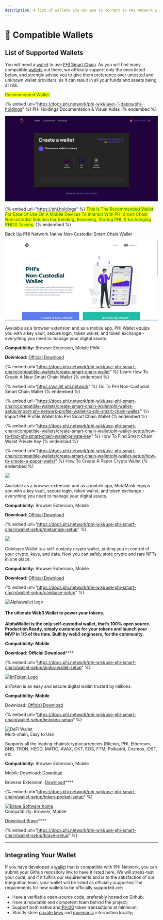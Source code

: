 ```yaml
---
description: A list of wallets you can use to connect to PHI Network & PHI Smart Chain.
---
```


# 🤳 Compatible Wallets

## List of Supported Wallets <a href="#list-of-supported-wallets" id="list-of-supported-wallets"></a>

You will need a [wallet](https://docs.phi.network/phi-wiki/glossary#w) to use [PHI Smart Chain](../../). As you will find many compatible [wallets](https://docs.phi.network/phi-wiki/glossary#w) out there, we officially support only the ones listed below, and strongly advise you to give them preference over untested and unknown wallet providers, as it can result in all your funds and assets being at risk.



<mark style="color:green;">Recommended Wallet:</mark>

{% embed url="https://docs.phi.network/phi-wiki/layer-1-dapps/phi-holdings" %}
PHI Holdings Documentation & Visual Aides
{% endembed %}

![PHI.Holdings](<../../.gitbook/assets/Screen Shot 2022-06-27 at 5.24.14 PM.png>)

{% embed url="https://phi.holdings" %}
<mark style="color:green;">This Is The Recommended Wallet For Ease Of Use On A Mobile Devices To Interact With PHI Smart Chain. Noncustodial Solution For Sending, Receiving, Storing PHI, & Exchanging PHI20 Tokens.</mark>&#x20;
{% endembed %}

Back Up PHI Network Native Non-Custodial Smart Chain Wallet&#x20;

![PHI Noncustodial Wallet](<../../.gitbook/assets/Screen Shot 2022-06-10 at 10.00.17 PM.png>)

Available as a browser extension and as a mobile app, PHI Wallet equips you with a key vault, secure login, token wallet, and token exchange - everything you need to manage your digital assets.

**Compatibility:** Browser Extension, Mobile PWA

**Download:** [Official Download](https://wallet.phi.network)

{% embed url="https://docs.phi.network/phi-wiki/use-phi-smart-chain/compatible-wallets/create-smart-chain-wallet" %}
Learn How To Create A New Smart Chain Wallet
{% endembed %}

{% embed url="https://wallet.phi.network" %}
Go To PHI Non-Custodial Smart Chain Wallet
{% endembed %}

{% embed url="https://docs.phi.network/phi-wiki/use-phi-smart-chain/compatible-wallets/create-smart-chain-wallet/phi-wallet-setup/import-phi-network-profile-wallet-to-phi-smart-chain-wallet." %}
Import PHI Profile Wallet Into PHI Smart Chain Wallet
{% endembed %}

{% embed url="https://docs.phi.network/phi-wiki/use-phi-smart-chain/compatible-wallets/create-smart-chain-wallet/phi-wallet-setup/how-to-find-phi-smart-chain-wallet-private-key" %}
How To Find Smart Chain Wallet Private Key
{% endembed %}

{% embed url="https://docs.phi.network/phi-wiki/use-phi-smart-chain/compatible-wallets/create-smart-chain-wallet/phi-wallet-setup/how-to-create-a-paper-wallet" %}
How To Create A Paper Crypto Wallet
{% endembed %}

![](https://1479452965-files.gitbook.io/\~/files/v0/b/gitbook-x-prod.appspot.com/o/spaces%2Fw8N76RudwAt1Iyty0Cmd%2Fuploads%2FOnhRQvVT0wcuSr3i7Khu%2Fmetamask-logo.png?alt=media\&token=ce33a61a-c2d7-4301-9b47-37030771223a)

Available as a browser extension and as a mobile app, MetaMask equips you with a key vault, secure login, token wallet, and token exchange - everything you need to manage your digital assets.

**Compatibility:** Browser Extension, Mobile

**Download:** [Official Download](https://metamask.io/download/)

{% embed url="https://docs.phi.network/phi-wiki/use-phi-smart-chain/wallet-setup/metamask-setup" %}

![](https://1479452965-files.gitbook.io/\~/files/v0/b/gitbook-x-prod.appspot.com/o/spaces%2Fw8N76RudwAt1Iyty0Cmd%2Fuploads%2FICZw8IeTKFltax8fVc0v%2Fcoinbase-wallet.0867e872675336d5fa888fc7e1c2e491.png?alt=media\&token=fb6e0a78-4bb3-4733-a990-39d130d7d5b7)

Coinbase Wallet is a self-custody crypto wallet, putting you in control of your crypto, keys, and data. Now you can safely store crypto and rare NFTs in one place.

**Compatibility:** Browser Extension, Mobile&#x20;

**Download:** [Official Download](https://coinbase-wallet.onelink.me/q5Sx/fdb9b250)

{% embed url="https://docs.phi.network/phi-wiki/use-phi-smart-chain/wallet-setup/coinbase-setup" %}



[![Alphawallet logo](https://alphawallet.com/wp-content/themes/alphawallet/img/logo-horizontal-new.svg)](https://alphawallet.com/)

#### The ultimate Web3 Wallet to power your tokens.

**AlphaWallet is the only self-custodial wallet, that’s 100% open source. Production Ready, simply customize for your tokens and launch your MVP in 1/5 of the time. Built by web3 engineers, for the community.**

**Compatibility: Mobile**

**Download:** [**Official Download**](https://alphawallet.com/)****

{% embed url="https://docs.phi.network/phi-wiki/use-phi-smart-chain/wallet-setup/alpha-wallet-setup" %}

[![imToken Logo](https://token.im/img/imTokenLogo.svg)](https://token.im/)&#x20;

_imToken_ is an easy and secure digital wallet trusted by millions.

**Compatibility: Mobile**&#x20;

Download: [Official Download ](https://token.im/download)

{% embed url="https://docs.phi.network/phi-wiki/use-phi-smart-chain/wallet-setup/imtoken-setup" %}

![DeFi Wallet](https://www.tokenpocket.pro/\_nuxt/img/logo.5c68e3f.png)\
Multi-chain, Easy to Use

Supports all the leading chains/cryptocurrencies (Bitcoin, PHI, Ethereum, BNB, TRON, HECO, MATIC, AVAX, OKT, EOS, FTM, Polkadot, Cosmos, IOST, etc.

**Compatibility:** Browser Extension, Mobile&#x20;

Mobile Download: [Download](https://www.tokenpocket.pro/en/download/app)

Browser Extension: [Download](https://extension.tokenpocket.pro/#/)****

{% embed url="https://docs.phi.network/phi-wiki/use-phi-smart-chain/wallet-setup/token-pocket-setup" %}

[![Brave Software home](https://brave.com/static-assets/images/brave-logo.svg)](https://brave.com/)\
Compatibility: Browser, Mobile&#x20;

[Download Brave](https://brave.com)****

{% embed url="https://docs.phi.network/phi-wiki/use-phi-smart-chain/wallet-setup/brave-setup" %}

****

## Integrating Your Wallet <a href="#integrating-your-wallet" id="integrating-your-wallet"></a>

If you have developed a [wallet](https://docs.phi.network/phi-wiki/glossary#w) that is compatible with PHI Network, you can submit your Github repository link to have it listed here. We will stress-test your code, and if it fulfills our requirements and is to the satisfaction of our integration team, your wallet will be listed as officially supported.The requirements for new wallets to be officially supported are:

* Have a verifiable open-source code, preferably hosted on Github;
* Have a reputable and competent team behind the project;
* Support both native and[ PHI20](https://docs.phi.network/phi-wiki/glossary#p) token transactions at minimum;
* Strictly store [private keys](https://docs.phi.network/phi-wiki/glossary#p) and [mnemonic](https://docs.phi.network/phi-wiki/glossary#m) information locally;
